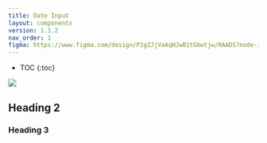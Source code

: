 ```yaml
---
title: Date Input
layout: components
version: 1.1.2
nav_order: 1
figma: https://www.figma.com/design/P2gZJjVaAqHJwB1tGbwtjw/RAADS?node-id=5178-8295&t=DaQuC2pMFYEZZcOO-1
---
```


- TOC
{:toc}

![](https://daily.raa.com.au/wp-content/uploads/2024/05/STL_0090_Surfer-small-1.png)

## Heading 2

### Heading 3
